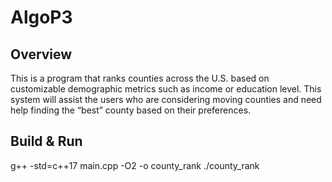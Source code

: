 # AlgoP3
## Overview
This is a program that ranks counties across the
U.S. based on customizable demographic metrics such as income or
education level. This system will assist the users who are considering
moving counties and need help finding the “best” county based on
their preferences.

## Build & Run
g++ -std=c++17 main.cpp -O2 -o county_rank
./county_rank